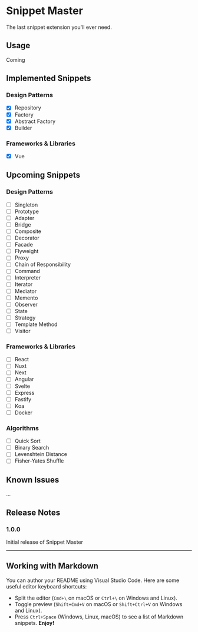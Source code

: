 # Snippet Master

The last snippet extension you'll ever need.

## Usage

Coming

## Implemented Snippets

### Design Patterns

- [x] Repository
- [x] Factory
- [x] Abstract Factory
- [x] Builder

### Frameworks & Libraries

- [x] Vue

## Upcoming Snippets

### Design Patterns

- [ ] Singleton
- [ ] Prototype
- [ ] Adapter
- [ ] Bridge
- [ ] Composite
- [ ] Decorator
- [ ] Facade
- [ ] Flyweight
- [ ] Proxy
- [ ] Chain of Responsibility
- [ ] Command
- [ ] Interpreter
- [ ] Iterator
- [ ] Mediator
- [ ] Memento
- [ ] Observer
- [ ] State
- [ ] Strategy
- [ ] Template Method
- [ ] Visitor

### Frameworks & Libraries

- [ ] React
- [ ] Nuxt
- [ ] Next
- [ ] Angular
- [ ] Svelte
- [ ] Express
- [ ] Fastify
- [ ] Koa
- [ ] Docker

### Algorithms

- [ ] Quick Sort
- [ ] Binary Search
- [ ] Levenshtein Distance
- [ ] Fisher-Yates Shuffle

## Known Issues

...

## Release Notes

### 1.0.0

Initial release of Snippet Master

---

## Working with Markdown

You can author your README using Visual Studio Code. Here are some useful editor keyboard shortcuts:

- Split the editor (`Cmd+\` on macOS or `Ctrl+\` on Windows and Linux).
- Toggle preview (`Shift+Cmd+V` on macOS or `Shift+Ctrl+V` on Windows and Linux).
- Press `Ctrl+Space` (Windows, Linux, macOS) to see a list of Markdown snippets.
  **Enjoy!**
